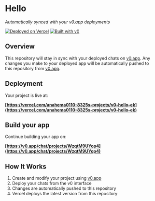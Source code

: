 # Hello

*Automatically synced with your [v0.app](https://v0.app) deployments*

[![Deployed on Vercel](https://img.shields.io/badge/Deployed%20on-Vercel-black?style=for-the-badge&logo=vercel)](https://vercel.com/anahema0110-8325s-projects/v0-hello-ek)
[![Built with v0](https://img.shields.io/badge/Built%20with-v0.app-black?style=for-the-badge)](https://v0.app/chat/projects/WzqtM9UYop4)

## Overview

This repository will stay in sync with your deployed chats on [v0.app](https://v0.app).
Any changes you make to your deployed app will be automatically pushed to this repository from [v0.app](https://v0.app).

## Deployment

Your project is live at:

**[https://vercel.com/anahema0110-8325s-projects/v0-hello-ek](https://vercel.com/anahema0110-8325s-projects/v0-hello-ek)**

## Build your app

Continue building your app on:

**[https://v0.app/chat/projects/WzqtM9UYop4](https://v0.app/chat/projects/WzqtM9UYop4)**

## How It Works

1. Create and modify your project using [v0.app](https://v0.app)
2. Deploy your chats from the v0 interface
3. Changes are automatically pushed to this repository
4. Vercel deploys the latest version from this repository